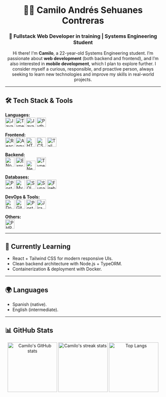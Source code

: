 <h1 align="center">👨‍💻 Camilo Andrés Sehuanes Contreras</h1>  

<h3 align="center">🚀 Fullstack Web Developer in training | Systems Engineering Student</h3>  

<p align="center">
Hi there! I'm <b>Camilo</b>, a 22-year-old Systems Engineering student.  
I’m passionate about <b>web development</b> (both backend and frontend), and I’m also interested in <b>mobile development</b>, which I plan to explore further.  
I consider myself a curious, responsible, and proactive person, always seeking to learn new technologies and improve my skills in real-world projects.  
</p>  

---

## 🛠️ Tech Stack & Tools  

**Languages:**  
<img src="https://cdn.jsdelivr.net/gh/devicons/devicon/icons/javascript/javascript-original.svg" alt="JavaScript" width="30" height="30"/> 
<img src="https://cdn.jsdelivr.net/gh/devicons/devicon/icons/typescript/typescript-original.svg" alt="TypeScript" width="30" height="30"/> 
<img src="https://cdn.jsdelivr.net/gh/devicons/devicon/icons/java/java-original.svg" alt="Java" width="30" height="30"/> 
<img src="https://cdn.jsdelivr.net/gh/devicons/devicon/icons/python/python-original.svg" alt="Python" width="30" height="30"/>  

**Frontend:**  
<img src="https://cdn.jsdelivr.net/gh/devicons/devicon/icons/react/react-original.svg" alt="React" width="30" height="30"/> 
<img src="https://cdn.jsdelivr.net/gh/devicons/devicon/icons/angularjs/angularjs-original.svg" alt="Angular" width="30" height="30"/> 
<img src="https://cdn.jsdelivr.net/gh/devicons/devicon/icons/html5/html5-original.svg" alt="HTML5" width="30" height="30"/> 
<img src="https://cdn.jsdelivr.net/gh/devicons/devicon/icons/css3/css3-original.svg" alt="CSS3" width="30" height="30"/> 
<img src="https://cdn.jsdelivr.net/gh/devicons/devicon/icons/tailwindcss/tailwindcss-original.svg" alt="Tailwind" width="30" height="30"/>  

**Backend:**  
<img src="https://cdn.jsdelivr.net/gh/devicons/devicon/icons/nodejs/nodejs-original.svg" alt="Node.js" width="30" height="30"/> 
<img src="https://img.icons8.com/ios/50/000000/express-js.png" alt="Express.js" width="30" height="30"/> 
<img src="https://cdn.simpleicons.org/nestjs/E0234E" alt="NestJS" width="30" height="30" style="vertical-align: middle;"/> 
<img src="https://avatars.githubusercontent.com/u/20165699?s=200&v=4" alt="TypeORM" width="30" height="30"/> 
 

**Databases:**  
<img src="https://cdn.jsdelivr.net/gh/devicons/devicon/icons/postgresql/postgresql-original.svg" alt="PostgreSQL" width="30" height="30"/> 
<img src="https://cdn.jsdelivr.net/gh/devicons/devicon/icons/mysql/mysql-original.svg" alt="MySQL" width="30" height="30"/> 
<img src="https://img.icons8.com/color/48/microsoft-sql-server.png" alt="SQL Server" width="30" height="30"/> 
<img src="https://cdn.simpleicons.org/supabase/3FCF8E" alt="Supabase" width="30" height="30"/> 
<img src="https://cdn.jsdelivr.net/gh/devicons/devicon/icons/firebase/firebase-plain.svg" alt="Firebase" width="30" height="30"/>  

**DevOps & Tools:**  
<img src="https://cdn.jsdelivr.net/gh/devicons/devicon/icons/docker/docker-original.svg" alt="Docker" width="30" height="30"/> 
<img src="https://cdn.jsdelivr.net/gh/devicons/devicon/icons/git/git-original.svg" alt="Git" width="30" height="30"/> 
<img src="https://cdn.jsdelivr.net/gh/devicons/devicon/icons/postman/postman-original.svg" alt="Postman" width="30" height="30"/> 
<img src="https://cdn.jsdelivr.net/gh/devicons/devicon/icons/jira/jira-original.svg" alt="Jira" width="30" height="30"/>  

**Others:**  
<img src="https://cdn.jsdelivr.net/gh/devicons/devicon/icons/php/php-original.svg" alt="PHP" width="30" height="30"/>  

---

## 🌱 Currently Learning  
- React + Tailwind CSS for modern responsive UIs.  
- Clean backend architecture with Node.js + TypeORM.  
- Containerization & deployment with Docker.  

---

## 🌍 Languages  
- Spanish (native).  
- English (intermediate).  

---

## 📊 GitHub Stats  

<div align="center">
  <img src="https://github-readme-stats.vercel.app/api?username=Camilo-ASC&show_icons=true&theme=tokyonight&hide_border=true" alt="Camilo's GitHub stats" height="160"/>
  <img src="https://streak-stats.demolab.com/?user=Camilo-ASC&theme=tokyonight&hide_border=true" alt="Camilo's streak stats" height="160"/>
  <img src="https://github-readme-stats.vercel.app/api/top-langs/?username=Camilo-ASC&layout=compact&theme=tokyonight&hide_border=true" alt="Top Langs" height="160"/>
</div> 
